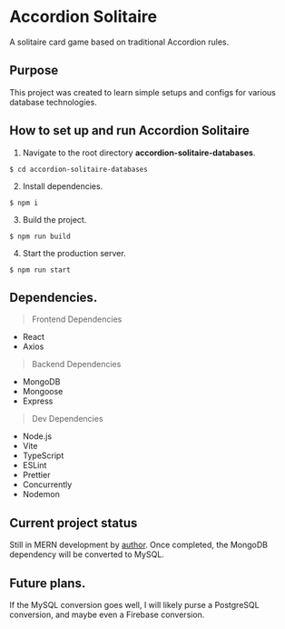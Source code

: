 # Accordion Solitaire
A solitaire card game based on traditional Accordion rules.

## Purpose
This project was created to learn simple setups and configs for various database technologies.

## How to set up and run Accordion Solitaire
1. Navigate to the root directory __accordion-solitaire-databases__.
```
$ cd accordion-solitaire-databases
```
2. Install dependencies.
```
$ npm i
```
3. Build the project.
```
$ npm run build
```
4. Start the production server.
```
$ npm run start
```

## Dependencies.
> Frontend Dependencies
* React
* Axios
> Backend Dependencies
* MongoDB
* Mongoose
* Express
> Dev Dependencies
* Node.js
* Vite
* TypeScript
* ESLint
* Prettier
* Concurrently
* Nodemon

## Current project status
Still in MERN development by [author](./package.json). Once completed, the MongoDB dependency will be converted to MySQL.

## Future plans.
If the MySQL conversion goes well, I will likely purse a PostgreSQL conversion, and maybe even a Firebase conversion.